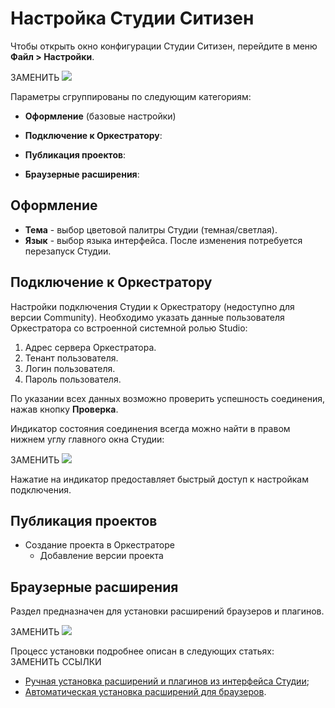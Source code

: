 # Настройка Cтудии Ситизен

Чтобы открыть окно конфигурации Студии Ситизен, перейдите в меню **Файл > Настройки**. 

ЗАМЕНИТЬ ![](../resources/settings/studio-settings.png)

Параметры сгруппированы по следующим категориям:

* **Оформление** (базовые настройки)
   
* **Подключение к Оркестратору**:

* **Публикация проектов**:
  
* **Браузерные расширения**:


## Оформление

* **Тема** - выбор цветовой палитры Студии (темная/светлая).
* **Язык** - выбор языка интерфейса. После изменения потребуется перезапуск Студии.



## Подключение к Оркестратору

Настройки подключения Студии к Оркестратору (недоступно для версии Community). 
Необходимо указать данные пользователя Оркестратора со встроенной системной ролью Studio:

1. Адрес сервера Оркестратора.
2. Тенант пользователя.
3. Логин пользователя.
4. Пароль пользователя.

По указании всех данных возможно проверить успешность соединения, нажав кнопку **Проверка**.

Индикатор состояния соединения всегда можно найти в правом нижнем углу главного окна Студии:

ЗАМЕНИТЬ ![](../resources/settings/orch-state-indicator.png)

Нажатие на индикатор предоставляет быстрый доступ к настройкам подключения.



## Публикация проектов

* Создание проекта в Оркестраторе
    * Добавление версии проекта

## Браузерные расширения

Раздел предназначен для установки расширений браузеров и плагинов.

ЗАМЕНИТЬ ![](../resources/settings/image-700.png)

Процесс установки подробнее описан в следующих статьях: ЗАМЕНИТЬ ССЫЛКИ

* [Ручная установка расширений и плагинов из интерфейса Студии](https://docs.primo-rpa.ru/primo-rpa/primo-studio/settings/plugin-install#ruchnaya-ustanovka-iz-studii);
* [Автоматическая установка расширений для браузеров](https://docs.primo-rpa.ru/primo-rpa/primo-studio/settings/autoinstall-browser-extension).



